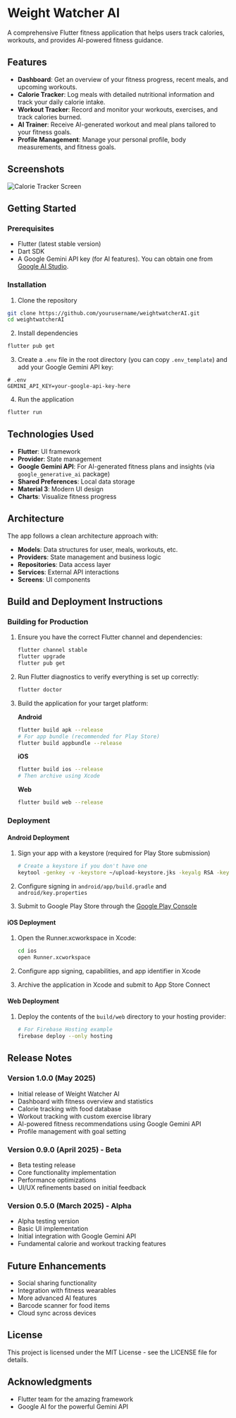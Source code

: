 # Weight Watcher AI

A comprehensive Flutter fitness application that helps users track calories, workouts, and provides AI-powered fitness guidance.

## Features

- **Dashboard**: Get an overview of your fitness progress, recent meals, and upcoming workouts.
- **Calorie Tracker**: Log meals with detailed nutritional information and track your daily calorie intake.
- **Workout Tracker**: Record and monitor your workouts, exercises, and track calories burned.
- **AI Trainer**: Receive AI-generated workout and meal plans tailored to your fitness goals.
- **Profile Management**: Manage your personal profile, body measurements, and fitness goals.

## Screenshots

![Calorie Tracker Screen](screenshots/calorie_tracker.png)

## Getting Started

### Prerequisites

- Flutter (latest stable version)
- Dart SDK
- A Google Gemini API key (for AI features). You can obtain one from [Google AI Studio](https://aistudio.google.com/app/apikey).

### Installation

1. Clone the repository
```bash
git clone https://github.com/yourusername/weightwatcherAI.git
cd weightwatcherAI
```

2. Install dependencies
```bash
flutter pub get
```

3. Create a `.env` file in the root directory (you can copy `.env_template`) and add your Google Gemini API key:
```
# .env
GEMINI_API_KEY=your-google-api-key-here
```

4. Run the application
```bash
flutter run
```

## Technologies Used

- **Flutter**: UI framework
- **Provider**: State management
- **Google Gemini API**: For AI-generated fitness plans and insights (via `google_generative_ai` package)
- **Shared Preferences**: Local data storage
- **Material 3**: Modern UI design
- **Charts**: Visualize fitness progress

## Architecture

The app follows a clean architecture approach with:

- **Models**: Data structures for user, meals, workouts, etc.
- **Providers**: State management and business logic
- **Repositories**: Data access layer
- **Services**: External API interactions
- **Screens**: UI components

## Build and Deployment Instructions

### Building for Production

1. Ensure you have the correct Flutter channel and dependencies:
   ```bash
   flutter channel stable
   flutter upgrade
   flutter pub get
   ```

2. Run Flutter diagnostics to verify everything is set up correctly:
   ```bash
   flutter doctor
   ```

3. Build the application for your target platform:

   **Android**
   ```bash
   flutter build apk --release
   # For app bundle (recommended for Play Store)
   flutter build appbundle --release
   ```

   **iOS**
   ```bash
   flutter build ios --release
   # Then archive using Xcode
   ```

   **Web**
   ```bash
   flutter build web --release
   ```

### Deployment

#### Android Deployment
1. Sign your app with a keystore (required for Play Store submission)
   ```bash
   # Create a keystore if you don't have one
   keytool -genkey -v -keystore ~/upload-keystore.jks -keyalg RSA -keysize 2048 -validity 10000 -alias upload
   ```

2. Configure signing in `android/app/build.gradle` and `android/key.properties`

3. Submit to Google Play Store through the [Google Play Console](https://play.google.com/console/)

#### iOS Deployment
1. Open the Runner.xcworkspace in Xcode:
   ```bash
   cd ios
   open Runner.xcworkspace
   ```

2. Configure app signing, capabilities, and app identifier in Xcode

3. Archive the application in Xcode and submit to App Store Connect

#### Web Deployment
1. Deploy the contents of the `build/web` directory to your hosting provider:
   ```bash
   # For Firebase Hosting example
   firebase deploy --only hosting
   ```

## Release Notes

### Version 1.0.0 (May 2025)
- Initial release of Weight Watcher AI
- Dashboard with fitness overview and statistics
- Calorie tracking with food database
- Workout tracking with custom exercise library
- AI-powered fitness recommendations using Google Gemini API
- Profile management with goal setting

### Version 0.9.0 (April 2025) - Beta
- Beta testing release
- Core functionality implementation
- Performance optimizations
- UI/UX refinements based on initial feedback

### Version 0.5.0 (March 2025) - Alpha
- Alpha testing version
- Basic UI implementation
- Initial integration with Google Gemini API
- Fundamental calorie and workout tracking features

## Future Enhancements

- Social sharing functionality
- Integration with fitness wearables
- More advanced AI features
- Barcode scanner for food items
- Cloud sync across devices

## License

This project is licensed under the MIT License - see the LICENSE file for details.

## Acknowledgments

- Flutter team for the amazing framework
- Google AI for the powerful Gemini API
